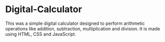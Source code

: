 # Digital-Calculator
This was a simple digital calculator designed to perform arithmetic operations like addition, subtraction, multiplication and division.
It is made using HTML, CSS and JavaScript.
